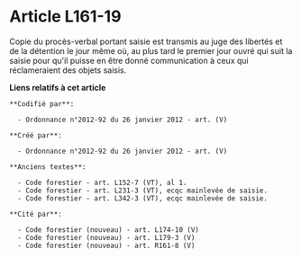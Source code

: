 # Article L161-19

Copie du procès-verbal portant saisie est transmis au juge des libertés et de la détention le jour même où, au plus tard le
premier jour ouvré qui suit la saisie pour qu'il puisse en être donné communication à ceux qui réclameraient des objets
saisis.

**Liens relatifs à cet article**

	**Codifié par**:

	  - Ordonnance n°2012-92 du 26 janvier 2012 - art. (V)

	**Créé par**:

	  - Ordonnance n°2012-92 du 26 janvier 2012 - art. (V)

	**Anciens textes**:

	  - Code forestier - art. L152-7 (VT), al 1.
	  - Code forestier - art. L231-3 (VT), ecqc mainlevée de saisie.
	  - Code forestier - art. L342-3 (VT), ecqc mainlevée de saisie.

	**Cité par**:

	  - Code forestier (nouveau) - art. L174-10 (V)
	  - Code forestier (nouveau) - art. L179-3 (V)
	  - Code forestier (nouveau) - art. R161-8 (V)
